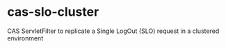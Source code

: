cas-slo-cluster
===============

CAS ServletFilter to replicate a Single LogOut (SLO) request in a clustered environment